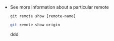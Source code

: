 - See more information about a particular remote
    ```git
    git remote show [remote-name]
    ```
    ```bash
    git remote show origin
    ```


    ddd